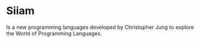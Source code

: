 # Siiam

Is a new programming languages developed by Christopher Jung to explore the World of Programming Languages.